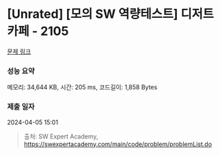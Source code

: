 # [Unrated] [모의 SW 역량테스트] 디저트 카페 - 2105 

[문제 링크](https://swexpertacademy.com/main/code/problem/problemDetail.do?contestProbId=AV5VwAr6APYDFAWu) 

### 성능 요약

메모리: 34,644 KB, 시간: 205 ms, 코드길이: 1,858 Bytes

### 제출 일자

2024-04-05 15:01



> 출처: SW Expert Academy, https://swexpertacademy.com/main/code/problem/problemList.do